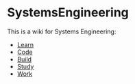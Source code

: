SystemsEngineering
==================

This is a wiki for Systems Engineering:

* [Learn](https://github.com/Mechatronics3D/SystemsEngineering/wiki#wiki-learn)
* [Code](https://github.com/Mechatronics3D/SystemsEngineering/wiki#wiki-code)
* [Build](https://github.com/Mechatronics3D/SystemsEngineering/wiki#wiki-Build)
* [Study](https://github.com/Mechatronics3D/SystemsEngineering/wiki#wiki-study)
* [Work](https://github.com/Mechatronics3D/SystemsEngineering/wiki#wiki-work)
